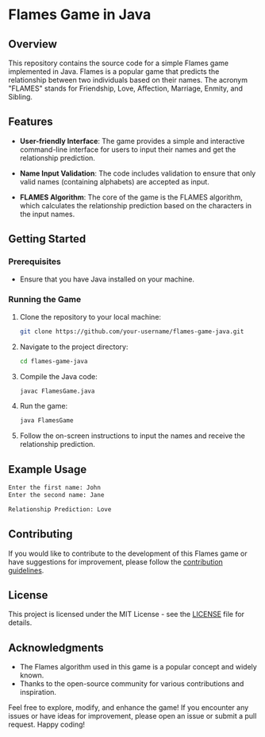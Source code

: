# Flames Game in Java

## Overview

This repository contains the source code for a simple Flames game implemented in Java. Flames is a popular game that predicts the relationship between two individuals based on their names. The acronym "FLAMES" stands for Friendship, Love, Affection, Marriage, Enmity, and Sibling. 

## Features

- **User-friendly Interface**: The game provides a simple and interactive command-line interface for users to input their names and get the relationship prediction.

- **Name Input Validation**: The code includes validation to ensure that only valid names (containing alphabets) are accepted as input.

- **FLAMES Algorithm**: The core of the game is the FLAMES algorithm, which calculates the relationship prediction based on the characters in the input names.

## Getting Started

### Prerequisites

- Ensure that you have Java installed on your machine.

### Running the Game

1. Clone the repository to your local machine:

   ```bash
   git clone https://github.com/your-username/flames-game-java.git
   ```

2. Navigate to the project directory:

   ```bash
   cd flames-game-java
   ```

3. Compile the Java code:

   ```bash
   javac FlamesGame.java
   ```

4. Run the game:

   ```bash
   java FlamesGame
   ```

5. Follow the on-screen instructions to input the names and receive the relationship prediction.

## Example Usage

```bash
Enter the first name: John
Enter the second name: Jane

Relationship Prediction: Love
```

## Contributing

If you would like to contribute to the development of this Flames game or have suggestions for improvement, please follow the [contribution guidelines](CONTRIBUTING.md).

## License

This project is licensed under the MIT License - see the [LICENSE](LICENSE) file for details.

## Acknowledgments

- The Flames algorithm used in this game is a popular concept and widely known.
- Thanks to the open-source community for various contributions and inspiration.

Feel free to explore, modify, and enhance the game! If you encounter any issues or have ideas for improvement, please open an issue or submit a pull request. Happy coding!
